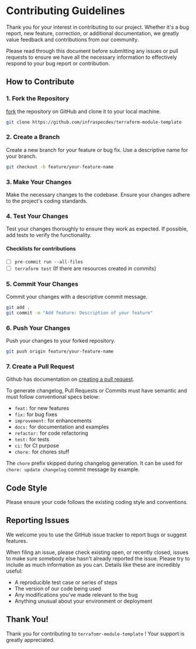 # Contributing Guidelines

Thank you for your interest in contributing to our project. Whether it's a bug report, new feature, correction, or additional documentation, we greatly value feedback and contributions from our community.

Please read through this document before submitting any issues or pull requests to ensure we have all the necessary information to effectively respond to your bug report or contribution.

## How to Contribute

### 1. Fork the Repository

[fork](https://help.github.com/articles/fork-a-repo/) the repository on GitHub and clone it to your local machine.

```bash
git clone https://github.com/infraspecdev/terraform-module-template
```

### 2. Create a Branch

Create a new branch for your feature or bug fix. Use a descriptive name for your branch.

```bash
git checkout -b feature/your-feature-name
```

### 3. Make Your Changes

Make the necessary changes to the codebase. Ensure your changes adhere to the project's coding standards.

### 4. Test Your Changes

Test your changes thoroughly to ensure they work as expected. If possible, add tests to verify the functionality. <p>
#### Checklists for contributions
- [ ] `pre-commit run --all-files`
- [ ] `terraform test` (If there are resources created in commits)

### 5. Commit Your Changes

Commit your changes with a descriptive commit message.

```bash
git add .
git commit -m "Add feature: Description of your feature"
```

### 6. Push Your Changes

Push your changes to your forked repository.

```bash
git push origin feature/your-feature-name
```

### 7. Create a Pull Request

Github has documentation on [creating a pull request](https://help.github.com/articles/creating-a-pull-request/).

To generate changelog, Pull Requests or Commits must have semantic and must follow conventional specs below:

- `feat:` for new features
- `fix:` for bug fixes
- `improvement:` for enhancements
- `docs:` for documentation and examples
- `refactor:` for code refactoring
- `test:` for tests
- `ci:` for CI purpose
- `chore:` for chores stuff

The `chore` prefix skipped during changelog generation. It can be used for `chore: update changelog` commit message by example.

## Code Style

Please ensure your code follows the existing coding style and conventions.

## Reporting Issues

We welcome you to use the GitHub issue tracker to report bugs or suggest features.

When filing an issue, please check existing open, or recently closed, issues to make sure somebody else hasn't already
reported the issue. Please try to include as much information as you can. Details like these are incredibly useful:

* A reproducible test case or series of steps
* The version of our code being used
* Any modifications you've made relevant to the bug
* Anything unusual about your environment or deployment

## Thank You!

Thank you for contributing to `terrafomr-module-template` ! Your support is greatly appreciated.
